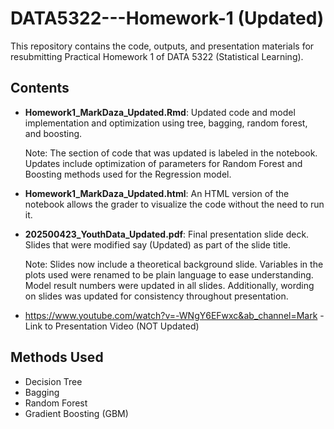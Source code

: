 # DATA5322---Homework-1 (Updated)

This repository contains the code, outputs, and presentation materials for resubmitting Practical Homework 1 of DATA 5322 (Statistical Learning). 

## Contents
- **Homework1_MarkDaza_Updated.Rmd**: Updated code and model implementation and optimization using tree, bagging, random forest, and boosting.

  Note: The section of code that was updated is labeled in the notebook. Updates include optimization of parameters for Random Forest
  and Boosting methods used for the Regression model.
- **Homework1_MarkDaza_Updated.html**: An HTML version of the notebook allows the grader to visualize the code without the need to run it.
- **202500423_YouthData_Updated.pdf**: Final presentation slide deck. Slides that were modified say (Updated) as part of the slide title.

  Note: Slides now include a theoretical background slide. Variables in the plots used were renamed to be plain language to ease
  understanding. Model result numbers were updated in all slides. Additionally, wording on slides was updated for consistency throughout
  presentation. 
- https://www.youtube.com/watch?v=-WNgY6EFwxc&ab_channel=Mark - Link to Presentation Video (NOT Updated)


## Methods Used
- Decision Tree
- Bagging
- Random Forest
- Gradient Boosting (GBM)
